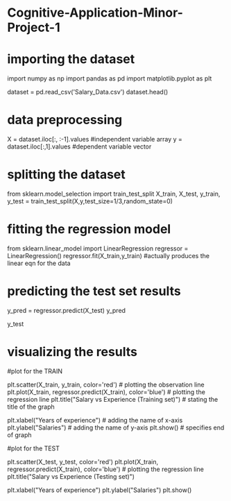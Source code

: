 # Cognitive-Application-Minor-Project-1
# importing the dataset
import numpy as np
import pandas as pd
import matplotlib.pyplot as plt
  
dataset = pd.read_csv('Salary_Data.csv')
dataset.head()
 
# data preprocessing
X = dataset.iloc[:, :-1].values  #independent variable array
y = dataset.iloc[:,1].values  #dependent variable vector
 
# splitting the dataset
from sklearn.model_selection import train_test_split
X_train, X_test, y_train, y_test = train_test_split(X,y,test_size=1/3,random_state=0)
 
# fitting the regression model
from sklearn.linear_model import LinearRegression
regressor = LinearRegression()
regressor.fit(X_train,y_train) #actually produces the linear eqn for the data
 
# predicting the test set results
y_pred = regressor.predict(X_test) 
y_pred
 
y_test
 
# visualizing the results
#plot for the TRAIN
  
plt.scatter(X_train, y_train, color='red') # plotting the observation line
plt.plot(X_train, regressor.predict(X_train), color='blue') # plotting the regression line
plt.title("Salary vs Experience (Training set)") # stating the title of the graph
  
plt.xlabel("Years of experience") # adding the name of x-axis
plt.ylabel("Salaries") # adding the name of y-axis
plt.show() # specifies end of graph
 
#plot for the TEST
  
plt.scatter(X_test, y_test, color='red') 
plt.plot(X_train, regressor.predict(X_train), color='blue') # plotting the regression line
plt.title("Salary vs Experience (Testing set)")
  
plt.xlabel("Years of experience") 
plt.ylabel("Salaries") 
plt.show()
